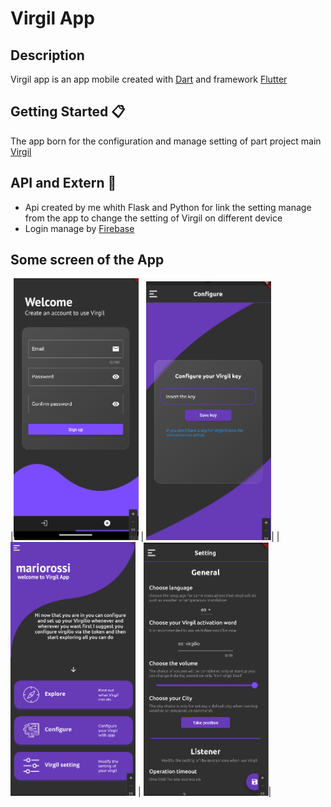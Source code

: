 # Virgil App

## Description
Virgil app is an app mobile created with [Dart](https://dart.dev/) and framework [Flutter](https://flutter.dev/)

## Getting Started 📋
The app born for the configuration and manage setting of part project main [Virgil](https://github.com/Retr0100/ProjectVirgil) 

## API and Extern 💸
- Api created by me whith Flask and Python for link the setting manage from the app to change the setting of Virgil on different device
- Login manage by [Firebase](https://firebase.google.com/products/)

## Some screen of the App


|<img src="/asset/Screen1.png" alt="Markdownify" width ="200px" > | <img src="/asset/screen3.png" alt="Markdownify" width ="200px" >|
|<img src="/asset/screen2.png" alt="Markdownify" width ="200px" > | <img src="/asset/screen4.png" alt="Markdownify" width ="200px" >|



